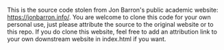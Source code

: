 This is the source code stolen from Jon Barron's public academic website: https://jonbarron.info/. 
You are welcome to clone this code for your own personal use, just please attribute the source to the original website or to this repo. If you do clone this website, feel free to add an attribution link to your own downstream website in index.html if you want.
